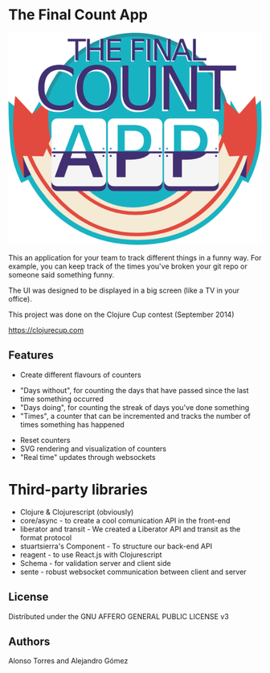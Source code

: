 # The Final Count App

![Logo](https://raw.githubusercontent.com/clojurecup2014/thefinalcountapp/master/resources/public/images/logo.png?token=3418223__eyJzY29wZSI6IlJhd0Jsb2I6Y2xvanVyZWN1cDIwMTQvdGhlZmluYWxjb3VudGFwcC9tYXN0ZXIvcmVzb3VyY2VzL3B1YmxpYy9pbWFnZXMvbG9nby5wbmciLCJleHBpcmVzIjoxNDEyNDk1NTE0fQ%3D%3D--696db94968885a5f37e099d7031355aaa343d689 "Logo")

This an application for your team to track different things in a funny way. For example, you can keep track of the times you've broken your git repo or someone said something funny.

The UI was designed to be displayed in a big screen (like a TV in your office).

This project was done on the Clojure Cup contest (September 2014)

https://clojurecup.com

## Features

* Create different flavours of counters
- "Days without", for counting the days that have passed since the last time something occurred
- "Days doing", for counting the streak of days you've done something
- "Times", a counter that can be incremented and tracks the number of times something has happened
* Reset counters
* SVG rendering and visualization of counters
* "Real time" updates through websockets

# Third-party libraries

* Clojure & Clojurescript (obviously)
* core/async - to create a cool comunication API in the front-end
* liberator and transit - We created a Liberator API and transit as the format protocol
* stuartsierra's Component - To structure our back-end API
* reagent - to use React.js with Clojurescript
* Schema - for validation server and client side
* sente - robust websocket communication between client and server

## License

Distributed under the  GNU AFFERO GENERAL PUBLIC LICENSE v3

## Authors

Alonso Torres and Alejandro Gómez
